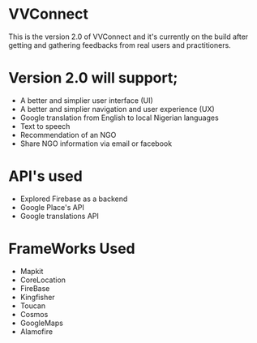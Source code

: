 # VVConnect
This is the version 2.0 of VVConnect and it's currently on the build after getting and gathering feedbacks from real users and practitioners.

# Version 2.0 will support; 
- A better and simplier user interface (UI)
- A better and simplier navigation and user experience (UX)
- Google translation from English to local Nigerian languages 
- Text to speech
- Recommendation of an NGO 
- Share NGO information via email or facebook 

# API's used
- Explored Firebase as a backend
- Google Place's API
- Google translations API 

# FrameWorks Used
- Mapkit
- CoreLocation
- FireBase
- Kingfisher
- Toucan 
- Cosmos
- GoogleMaps
- Alamofire



